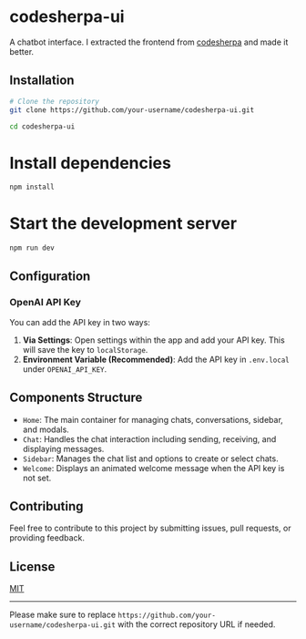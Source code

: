 # codesherpa-ui

A chatbot interface. I extracted the frontend from [codesherpa](https://github.com/iamgreggarcia/codesherpa-fe) and made it better.

## Installation

```bash
# Clone the repository
git clone https://github.com/your-username/codesherpa-ui.git
```
```bash
cd codesherpa-ui
```

# Install dependencies
```bash
npm install
```

# Start the development server
```bash
npm run dev
```

## Configuration

### OpenAI API Key

You can add the API key in two ways:

1. **Via Settings**: Open settings within the app and add your API key. This will save the key to `localStorage`.
2. **Environment Variable (Recommended)**: Add the API key in `.env.local` under `OPENAI_API_KEY`.

## Components Structure

- `Home`: The main container for managing chats, conversations, sidebar, and modals.
- `Chat`: Handles the chat interaction including sending, receiving, and displaying messages.
- `Sidebar`: Manages the chat list and options to create or select chats.
- `Welcome`: Displays an animated welcome message when the API key is not set.

## Contributing

Feel free to contribute to this project by submitting issues, pull requests, or providing feedback.

## License

[MIT](LICENSE)

---

Please make sure to replace `https://github.com/your-username/codesherpa-ui.git` with the correct repository URL if needed.